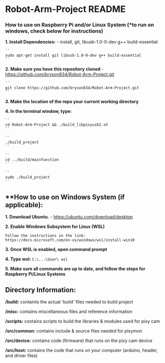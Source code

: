 # Robot-Arm-Project README


### How to use on Raspberry Pi and/or Linux System (*to run on windows, check below for instructions)

**1. Install Dependencies:**
    - install, git, libusb-1.0-0-dev g++ build-essential
    
    ``
    sudo apt-get install git libusb-1.0-0-dev g++ build-essential
    ``

**2. Make sure you have this repository cloned**
    - https://github.com/bryson834/Robot-Arm-Project.git

    ``
    git clone https://github.com/bryson834/Robot-Arm-Project.git
    ``
**3. Make the location of the repo your current working directory**

**4. In the terminal window, type:**

    ``
    cd Robot-Arm-Project && ./build_libpixyusb2.sh
    ``

    ``
    ./build_project
    ``

    ``
    cd ../build/mainfunction
    ``

    ``
    sudo ./build_project
    ``

## **How to use on Windows System (if applicable):

**1. Download Ubuntu.**
    - https://ubuntu.com/download/desktop

**2. Enable Windows Subsystem for Linux (WSL)**

    Follow the instructions in the link:
    https://docs.microsoft.com/en-us/windows/wsl/install-win10

**3. Once WSL is enabled, open command prompt**

**4. Type wsl:**
    ``
    C:\...\User\ wsl
    ``

**5. Make sure all commands are up to date, and follow the steps for Raspberry Pi/Linux Systems**



## **Directory Information:**

**/build:** containts the actual 'build' files needed to build project

**/misc:** contains miscellaneous files and reference information

**/scripts:** contains scripts to build the libraries & modules used for
pixy cam

**/src/common:** contains include & source files needed for pixymon 

**/src/device:** contains code (firmware) that runs on the pixy cam device

**/src/host:** contains the code that runs on your computer (arduino, header, 
and driver files)

